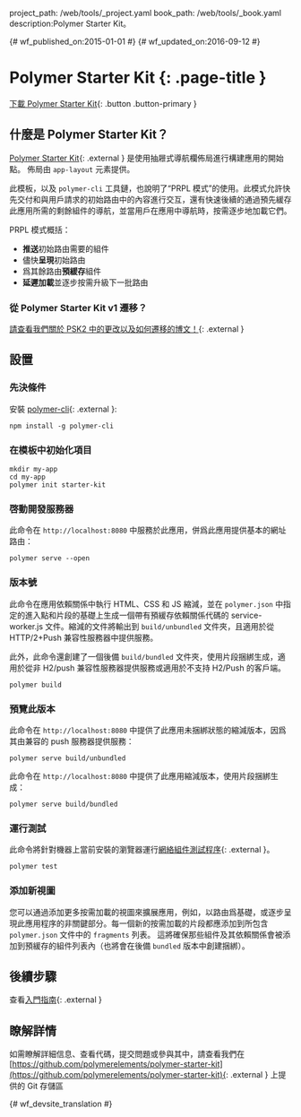 project_path: /web/tools/_project.yaml
book_path: /web/tools/_book.yaml
description:Polymer Starter Kit。

{# wf_published_on:2015-01-01 #}
{# wf_updated_on:2016-09-12 #}

# Polymer Starter Kit {: .page-title }

[下載 Polymer Starter Kit](https://github.com/polymerelements/polymer-starter-kit/releases){: .button .button-primary }

## 什麼是 Polymer Starter Kit？

[Polymer Starter Kit](https://github.com/PolymerElements/polymer-starter-kit){: .external } 是使用抽屜式導航欄佈局進行構建應用的開始點。
佈局由 `app-layout` 元素提供。


此模板，以及 `polymer-cli` 工具鏈，也說明了“PRPL 模式”的使用。此模式允許快先交付和與用戶請求的初始路由中的內容進行交互，還有快速後續的通過預先緩存此應用所需的剩餘組件的導航，並當用戶在應用中導航時，按需逐步地加載它們。





PRPL 模式概括：

* **推送**初始路由需要的組件
* 儘快**呈現**初始路由
* 爲其餘路由**預緩存**組件
* **延遲加載**並逐步按需升級下一批路由

### 從 Polymer Starter Kit v1 遷移？

[請查看我們關於 PSK2 中的更改以及如何遷移的博文！](https://www.polymer-project.org/1.0/blog/2016-08-18-polymer-starter-kit-or-polymer-cli.html){: .external }

## 設置

### 先決條件

安裝 [polymer-cli](https://github.com/Polymer/polymer-cli){: .external }:

    npm install -g polymer-cli

### 在模板中初始化項目

    mkdir my-app
    cd my-app
    polymer init starter-kit

### 啓動開發服務器

此命令在 `http://localhost:8080` 中服務於此應用，併爲此應用提供基本的網址路由：


    polymer serve --open


### 版本號

此命令在應用依賴關係中執行 HTML、CSS 和 JS 縮減，並在 `polymer.json` 中指定的進入點和片段的基礎上生成一個帶有預緩存依賴關係代碼的 service-worker.js 文件。縮減的文件將輸出到 `build/unbundled` 文件夾，且適用於從 HTTP/2+Push 兼容性服務器中提供服務。





此外，此命令還創建了一個後備 `build/bundled` 文件夾，使用片段捆綁生成，適用於從非 H2/push 兼容性服務器提供服務或適用於不支持 H2/Push 的客戶端。



    polymer build

### 預覽此版本

此命令在 `http://localhost:8080` 中提供了此應用未捆綁狀態的縮減版本，因爲其由兼容的 push 服務器提供服務：


    polymer serve build/unbundled

此命令在 `http://localhost:8080` 中提供了此應用縮減版本，使用片段捆綁生成：


    polymer serve build/bundled

### 運行測試

此命令將針對機器上當前安裝的瀏覽器運行[網絡組件測試程序](https://github.com/Polymer/web-component-tester){: .external }。



    polymer test

### 添加新視圖

您可以通過添加更多按需加載的視圖來擴展應用，例如，以路由爲基礎，或逐步呈現此應用程序的非關鍵部分。每一個新的按需加載的片段都應添加到所包含 `polymer.json` 文件中的 `fragments` 列表。
這將確保那些組件及其依賴關係會被添加到預緩存的組件列表內（也將會在後備 `bundled` 版本中創建捆綁）。



## 後續步驟

查看[入門指南](https://www.polymer-project.org/1.0/start/toolbox/set-up){: .external }

## 瞭解詳情

如需瞭解詳細信息、查看代碼，提交問題或參與其中，請查看我們在 [https://github.com/polymerelements/polymer-starter-kit](https://github.com/polymerelements/polymer-starter-kit){: .external } 上提供的 Git 存儲區



{# wf_devsite_translation #}
